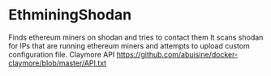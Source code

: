 # EthminingShodan
Finds ethereum miners on shodan and tries to contact them
It scans shodan for IPs that are running ethereum miners and attempts to upload custom configuration file.
Claymore API https://github.com/abuisine/docker-claymore/blob/master/API.txt
